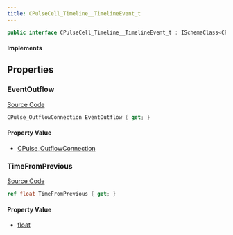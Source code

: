```yaml
---
title: CPulseCell_Timeline__TimelineEvent_t
---
```


```csharp
public interface CPulseCell_Timeline__TimelineEvent_t : ISchemaClass<CPulseCell_Timeline__TimelineEvent_t>, ISchemaField, ISchemaClass, INativeHandle
```

#### Implements

## Properties

### EventOutflow

[Source Code](https://github.com/swiftly-solution/swiftlys2/blob/main/managed/src/SwiftlyS2.Generated/Schemas/Interfaces/CPulseCell_Timeline__TimelineEvent_t.cs#L19)

```csharp
CPulse_OutflowConnection EventOutflow { get; }
```

#### Property Value

- [CPulse_OutflowConnection](/docs/api/shared/schemadefinitions/cpulse_outflowconnection)

### TimeFromPrevious

[Source Code](https://github.com/swiftly-solution/swiftlys2/blob/main/managed/src/SwiftlyS2.Generated/Schemas/Interfaces/CPulseCell_Timeline__TimelineEvent_t.cs#L17)

```csharp
ref float TimeFromPrevious { get; }
```

#### Property Value

- [float](https://learn.microsoft.com/dotnet/api/system.single)

